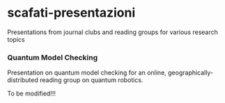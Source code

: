 # scafati-presentazioni
Presentations from journal clubs and reading groups for various research topics


### Quantum Model Checking
Presentation on quantum model checking for an online, geographically-distributed reading group on quantum robotics.

To be modified!!!